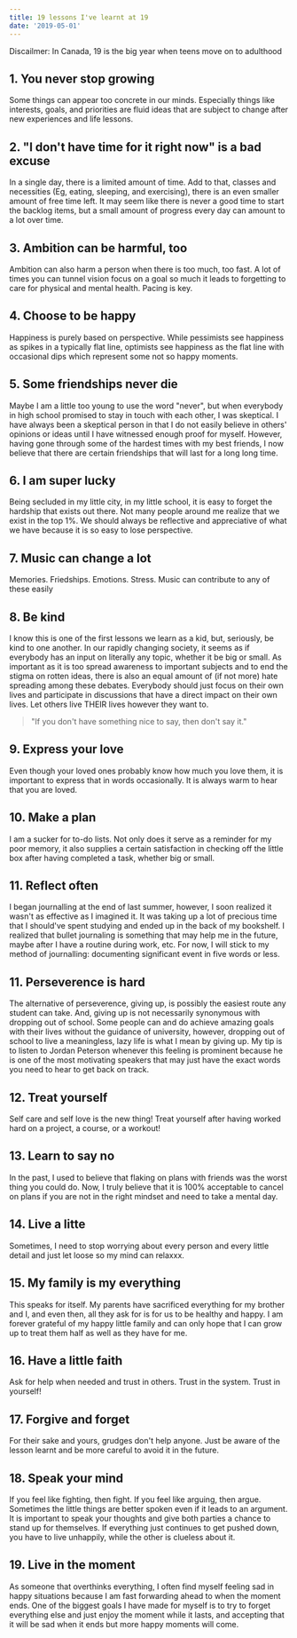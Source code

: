 ```yaml
---
title: 19 lessons I've learnt at 19
date: '2019-05-01'
---
```


Discailmer: In Canada, 19 is the big year when teens move on to adulthood

## 1. You never stop growing

Some things can appear too concrete in our minds. Especially things like interests, goals, and priorities are fluid ideas that are subject to change after new experiences and life lessons.

## 2. "I don't have time for it right now" is a bad excuse

In a single day, there is a limited amount of time. Add to that, classes and necessities (Eg, eating, sleeping, and exercising), there is an even smaller amount of free time left. It may seem like there is never a good time to start the backlog items, but a small amount of progress every day can amount to a lot over time. 

## 3. Ambition can be harmful, too

Ambition can also harm a person when there is too much, too fast. A lot of times you can tunnel vision focus on a goal so much it leads to forgetting to care for physical and mental health. Pacing is key. 

## 4. Choose to be happy

Happiness is purely based on perspective. While pessimists see happiness as spikes in a typically flat line, optimists see happiness as the flat line with occasional dips which represent some not so happy moments.

## 5. Some friendships never die

Maybe I am a little too young to use the word "never", but when everybody in high school promised to stay in touch with each other, I was skeptical. I have always been a skeptical person in that I do not easily believe in others' opinions or ideas until I have witnessed enough proof for myself. However, having gone through some of the hardest times with my best friends, I now believe that there are certain friendships that will last for a long long time.

## 6. I am super lucky

Being secluded in my little city, in my little school, it is easy to forget the hardship that exists out there. Not many people around me realize that we exist in the top 1%. We should always be reflective and appreciative of what we have because it is so easy to lose perspective.

## 7. Music can change a lot

Memories. Friedships. Emotions. Stress. Music can contribute to any of these easily

## 8. Be kind

I know this is one of the first lessons we learn as a kid, but, seriously, be kind to one another. In our rapidly changing society, it seems as if everybody has an input on literally any topic, whether it be big or small. As important as it is too spread awareness to important subjects and to end the stigma on rotten ideas, there is also an equal amount of (if not more) hate spreading among these debates. Everybody should just focus on their own lives and participate in discussions that have a direct impact on their own lives. Let others live THEIR lives however they want to.

> "If you don't have something nice to say, then don't say it."

## 9. Express your love

Even though your loved ones probably know how much you love them, it is important to express that in words occasionally. It is always warm to hear that you are loved.

## 10. Make a plan

I am a sucker for to-do lists. Not only does it serve as a reminder for my poor memory, it also supplies a certain satisfaction in checking off the little box after having completed a task, whether big or small.

## 11. Reflect often

I began journalling at the end of last summer, however, I soon realized it wasn't as effective as I imagined it. It was taking up a lot of precious time that I should've spent studying and ended up in the back of my bookshelf. I realized that bullet journaling is something that may help me in the future, maybe after I have a routine during work, etc. For now, I will stick to my method of journalling: documenting significant event in five words or less.

## 11. Perseverence is hard

The alternative of perseverence, giving up, is possibly the easiest route any student can take. And, giving up is not necessarily synonymous with dropping out of school. Some people can and do achieve amazing goals with their lives without the guidance of university, however, dropping out of school to live a meaningless, lazy life is what I mean by giving up. My tip is to listen to Jordan Peterson whenever this feeling is prominent because he is one of the most motivating speakers that may just have the exact words you need to hear to get back on track.

## 12. Treat yourself

Self care and self love is the new thing! Treat yourself after having worked hard on a project, a course, or a workout!

## 13. Learn to say no

In the past, I used to believe that flaking on plans with friends was the worst thing you could do. Now, I truly believe that it is 100% acceptable to cancel on plans if you are not in the right mindset and need to take a mental day.

## 14. Live a litte

Sometimes, I need to stop worrying about every person and every little detail and just let loose so my mind can relaxxx.

## 15. My family is my everything

This speaks for itself. My parents have sacrificed everything for my brother and I, and even then, all they ask for is for us to be healthy and happy. I am forever grateful of my happy little family and can only hope that I can grow up to treat them half as well as they have for me.

## 16. Have a little faith

Ask for help when needed and trust in others. Trust in the system. Trust in yourself!

## 17. Forgive and forget

For their sake and yours, grudges don't help anyone. Just be aware of the lesson learnt and be more careful to avoid it in the future.

## 18. Speak your mind

If you feel like fighting, then fight. If you feel like arguing, then argue. Sometimes the little things are better spoken even if it leads to an argument. It is important to speak your thoughts and give both parties a chance to stand up for themselves. If everything just continues to get pushed down, you have to live unhappily, while the other is clueless about it.

## 19. Live in the moment

As someone that overthinks everything, I often find myself feeling sad in happy situations because I am fast forwarding ahead to when the moment ends. One of the biggest goals I have made for myself is to try to forget everything else and just enjoy the moment while it lasts, and accepting that it will be sad when it ends but more happy moments will come.
